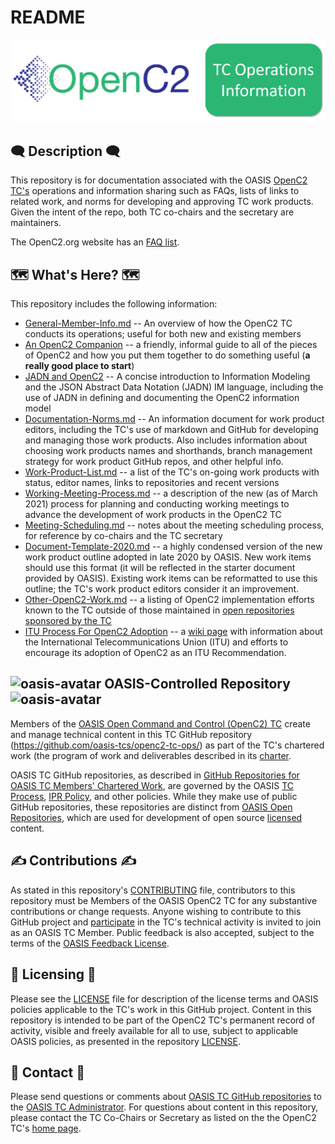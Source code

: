 # README

![TC Ops Header Graphic](images/TC_Ops_Header.png)

## :left_speech_bubble: Description :left_speech_bubble:

This repository is for documentation associated with the OASIS [OpenC2
TC's](https://www.oasis-open.org/committees/tc_home.php?wg_abbrev=openc2)
operations and information sharing such as FAQs, lists of links
to related work, and norms for developing and approving TC work
products. Given the intent of the repo, both TC co-chairs and the
secretary are maintainers.

The OpenC2.org website has an [FAQ list](https://openc2.org/faqs.html).

## :world_map:  What's Here? :world_map:

This repository includes the following information:

* [General-Member-Info.md](General-Member-Info.md)
  -- An overview of how the OpenC2 TC conducts its operations;
  useful for both new and existing members
* [An OpenC2 Companion](oc2-companion.md) -- a friendly, informal
  guide to all of the pieces of OpenC2 and how you put them
  together to do something useful (**a really good place to start**)
* [JADN and OpenC2](JADN-and-OpenC2.md) -- A concise introduction
  to Information Modeling and the JSON Abstract Data Notation
  (JADN) IM language, including the use of JADN in defining and
  documenting the OpenC2 information model
* [Documentation-Norms.md](Documentation-Norms.md)
  -- An information document for work product editors, including
  the TC's use of markdown and GitHub for developing and managing
  those work products. Also includes information about choosing
  work products names and shorthands, branch management strategy
  for work product GitHub repos, and other helpful info.
* [Work-Product-List.md](Work-Product-List.md) -- a list of the TC's on-going work products with status, editor names, links to repositories and recent versions
* [Working-Meeting-Process.md](Working-Meeting-Process.md) -- a description of the new (as of March 2021) process for planning and conducting working meetings to advance the development of work products in the OpenC2 TC
* [Meeting-Scheduling.md](Meeting-Scheduling.md)
  -- notes about the meeting scheduling process, for reference by
  co-chairs and the TC secretary
* [Document-Template-2020.md](Document-Template-2020.md) -- a highly condensed version of the new work product outline adopted in late 2020 by OASIS. New work items should use this format (it will be reflected in the starter document provided by OASIS). Existing work items can be reformatted to use this outline; the TC's work product editors consider it an improvement.
* [Other-OpenC2-Work.md](Other-OpenC2-Work.md)
  -- a listing of OpenC2 implementation efforts known to the TC
  outside of those maintained in [open repositories sponsored by
  the
  TC](https://github.com/oasis-open?utf8=%E2%9C%93&q=openc2-&type=&language=)
* [ITU Process For OpenC2
  Adoption](https://github.com/oasis-tcs/openc2-tc-ops/wiki/ItuProcessForOpenC2Adoption)
  -- a [wiki
  page](https://github.com/oasis-tcs/openc2-tc-ops/wiki) with
  information about the International Telecommunications Union
  (ITU) and efforts to encourage its adoption of OpenC2 as an ITU
  Recommendation.

## ![oasis-avatar](https://avatars.githubusercontent.com/u/47402065?s=24&v=4) OASIS-Controlled Repository ![oasis-avatar](https://avatars.githubusercontent.com/u/47402065?s=24&v=4)

Members of the [OASIS Open Command and Control (OpenC2)
TC](https://www.oasis-open.org/committees/openc2/) create and
manage technical content in this TC GitHub repository
(https://github.com/oasis-tcs/openc2-tc-ops/) as part of the TC's
chartered work (the program of work and deliverables described in
its
[charter](https://www.oasis-open.org/committees/openc2/charter.php).

OASIS TC GitHub repositories, as described in [GitHub
Repositories for OASIS TC Members' Chartered
Work](https://www.oasis-open.org/resources/tcadmin/github-repositories-for-oasis-tc-members-chartered-work),
are governed by the OASIS [TC
Process](https://www.oasis-open.org/policies-guidelines/tc-process),
[IPR Policy](https://www.oasis-open.org/policies-guidelines/ipr),
and other policies. While they make use of public GitHub
repositories, these repositories are distinct from [OASIS Open
Repositories](https://www.oasis-open.org/resources/open-repositories),
which are used for development of open source
[licensed](https://www.oasis-open.org/resources/open-repositories/licenses)
content.


## :writing_hand: Contributions :writing_hand:

As stated in this repository's
[CONTRIBUTING](https://github.com/oasis-tcs/openc2-tc-ops/blob/main/CONTRIBUTING.md)
file, contributors to this repository must be Members of the
OASIS OpenC2 TC for any substantive contributions or change
requests. Anyone wishing to contribute to this GitHub project and
[participate](https://www.oasis-open.org/join/participation-instructions)
in the TC's technical activity is invited to join as an OASIS TC
Member. Public feedback is also accepted, subject to the terms of
the [OASIS Feedback
License](https://www.oasis-open.org/policies-guidelines/ipr#appendixa).


## :scroll: Licensing :scroll:

Please see the
[LICENSE](https://github.com/oasis-tcs/openc2-tc-ops/blob/main/LICENSE.md)
file for description of the license terms and OASIS policies
applicable to the TC's work in this GitHub project. Content in
this repository is intended to be part of the OpenC2 TC's
permanent record of activity, visible and freely available for
all to use, subject to applicable OASIS policies, as presented in
the repository
[LICENSE](https://github.com/oasis-tcs/openc2-tc-ops/blob/main/LICENSE.md).



## :envelope_with_arrow: Contact :envelope_with_arrow:

Please send questions or comments about [OASIS TC GitHub
repositories](https://www.oasis-open.org/resources/tcadmin/github-repositories-for-oasis-tc-members-chartered-work)
to the [OASIS TC Administrator](mailto:tc-admin@oasis-open.org).
For questions about content in this repository, please contact
the TC Co-Chairs or Secretary as listed on the the OpenC2 TC's
[home page](https://www.oasis-open.org/committees/openc2/).
